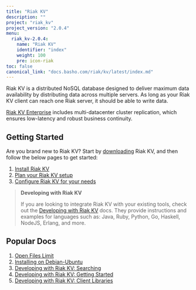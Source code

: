 ```yaml
---
title: "Riak KV"
description: ""
project: "riak_kv"
project_version: "2.0.4"
menu:
  riak_kv-2.0.4:
    name: "Riak KV"
    identifier: "index"
    weight: 100
    pre: icon-riak
toc: false
canonical_link: "docs.basho.com/riak/kv/latest/index.md"
---
```


[aboutenterprise]: http://basho.com/contact/
[config index]: /riak/kv/2.0.4/configuring
[dev index]: /riak/kv/2.0.4/developing
[downloads]: /riak/kv/2.0.4/downloads/
[install index]: /riak/kv/2.0.4/setup/installing/
[plan index]: /riak/kv/2.0.4/setup/planning
[perf open files]: /riak/kv/2.0.4/using/performance/open-files-limit
[install debian & ubuntu]: /riak/kv/2.0.4/setup/installing/debian-ubuntu
[usage search]: /riak/kv/2.0.4/developing/usage/search
[getting started]: /riak/kv/2.0.4/developing/getting-started
[dev client libraries]: /riak/kv/2.0.4/developing/client-libraries



Riak KV is a distributed NoSQL database designed to deliver maximum data availability by distributing data across multiple servers. As long as your Riak KV client can reach one Riak server, it should be able to write data.

[Riak KV Enterprise][aboutenterprise] includes multi-datacenter cluster replication, which ensures low-latency and robust business continuity.

## Getting Started

Are you brand new to Riak KV? Start by [downloading][downloads] Riak KV, and then follow the below pages to get started:

1. [Install Riak KV][install index]
2. [Plan your Riak KV setup][plan index]
3. [Configure Riak KV for your needs][config index]

>**Developing with Riak KV**
>
>If you are looking to integrate Riak KV with your existing tools, check out the [Developing with Riak KV][dev index] docs. They provide instructions and examples for languages such as: Java, Ruby, Python, Go, Haskell, NodeJS, Erlang, and more.

## Popular Docs

1. [Open Files Limit][perf open files]
2. [Installing on Debian-Ubuntu][install debian & ubuntu]
3. [Developing with Riak KV: Searching][usage search]
4. [Developing with Riak KV: Getting Started][getting started]
5. [Developing with Riak KV: Client Libraries][dev client libraries]
